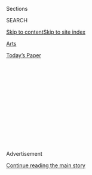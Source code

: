 <div id="app">

<div>

<div>

<div>

<div class="NYTAppHideMasthead css-1q2w90k e1suatyy0">

<div class="section css-ui9rw0 e1suatyy2">

<div class="css-eph4ug er09x8g0">

<div class="css-6n7j50">

</div>

<span class="css-1dv1kvn">Sections</span>

<div class="css-10488qs">

<span class="css-1dv1kvn">SEARCH</span>

</div>

[Skip to content](#site-content)[Skip to site
index](#site-index)

</div>

<div id="masthead-section-label" class="css-1wr3we4 eaxe0e00">

[Arts](https://www.nytimes3xbfgragh.onion/section/arts)

</div>

<div class="css-10698na e1huz5gh0">

</div>

</div>

<div id="masthead-bar-one" class="section hasLinks css-15hmgas e1csuq9d3">

<div class="css-uqyvli e1csuq9d0">

</div>

<div class="css-1uqjmks e1csuq9d1">

</div>

<div class="css-9e9ivx">

[](https://myaccount.nytimes3xbfgragh.onion/auth/login?response_type=cookie&client_id=vi)

</div>

<div class="css-1bvtpon e1csuq9d2">

[Today’s
Paper](https://www.nytimes3xbfgragh.onion/section/todayspaper)

</div>

</div>

</div>

</div>

<div data-aria-hidden="false">

<div id="site-content" data-role="main">

<div>

<div class="css-1aor85t" style="opacity:0.000000001;z-index:-1;visibility:hidden">

<div class="css-1hqnpie">

<div class="css-epjblv">

<span class="css-17xtcya">[Arts](/section/arts)</span><span class="css-x15j1o">|</span><span class="css-fwqvlz">The
Calm Voice Asking Thorny Questions in ‘Death, Sex &
Money’</span>

</div>

<div class="css-k008qs">

<div class="css-1iwv8en">

<span class="css-18z7m18"></span>

<div>

</div>

</div>

<span class="css-1n6z4y">https://nyti.ms/31don2O</span>

<div class="css-1705lsu">

<div class="css-4xjgmj">

<div class="css-4skfbu" data-role="toolbar" data-aria-label="Social Media Share buttons, Save button, and Comments Panel with current comment count" data-testid="share-tools">

  - 
  - 
  - 
  - 
    
    <div class="css-6n7j50">
    
    </div>

  - 

</div>

</div>

</div>

</div>

</div>

</div>

<div id="NYT_TOP_BANNER_REGION" class="css-13pd83m">

</div>

<div id="top-wrapper" class="css-1sy8kpn">

<div id="top-slug" class="css-l9onyx">

Advertisement

</div>

[Continue reading the main
story](#after-top)

<div class="ad top-wrapper" style="text-align:center;height:100%;display:block;min-height:250px">

<div id="top" class="place-ad" data-position="top" data-size-key="top">

</div>

</div>

<div id="after-top">

</div>

</div>

<div>

<div id="sponsor-wrapper" class="css-1hyfx7x">

<div id="sponsor-slug" class="css-19vbshk">

Supported by

</div>

[Continue reading the main
story](#after-sponsor)

<div id="sponsor" class="ad sponsor-wrapper" style="text-align:center;height:100%;display:block">

</div>

<div id="after-sponsor">

</div>

</div>

<div class="css-186x18t">

</div>

<div class="css-1vkm6nb ehdk2mb0">

# The Calm Voice Asking Thorny Questions in ‘Death, Sex & Money’

</div>

In her podcast, Anna Sale inspires her guests to share their darkest
thoughts and deepest secrets. The intimate conversations feel more
urgent than ever.

<div class="css-79elbk" data-testid="photoviewer-wrapper">

<div class="css-z3e15g" data-testid="photoviewer-wrapper-hidden">

</div>

<div class="css-1a48zt4 ehw59r15" data-testid="photoviewer-children">

![<span class="css-16f3y1r e13ogyst0" data-aria-hidden="true">Anna Sale
created the podcast in 2014. The tagline: “The things we think about a
lot and need to talk about
more.”</span><span class="css-cnj6d5 e1z0qqy90" itemprop="copyrightHolder"><span class="css-1ly73wi e1tej78p0">Credit...</span><span><span>Devin
Oktar Yalkin for The New York
Times</span></span></span>](https://static01.graylady3jvrrxbe.onion/images/2020/08/03/arts/00anna-sale1/merlin_174742218_9e2cdbb1-6ad7-4ce9-a241-9e02024a2048-articleLarge.jpg?quality=75&auto=webp&disable=upscale)

</div>

</div>

<div class="css-18e8msd">

<div class="css-vp77d3 epjyd6m0">

<div class="css-hus3qt ey68jwv0" data-aria-hidden="true">

[![Reggie
Ugwu](https://static01.graylady3jvrrxbe.onion/images/2018/06/13/multimedia/author-reggie-ugwu/author-reggie-ugwu-thumbLarge.jpg
"Reggie Ugwu")](https://www.nytimes3xbfgragh.onion/by/reggie-ugwu)

</div>

<div class="css-1baulvz">

By [<span class="css-1baulvz last-byline" itemprop="name">Reggie
Ugwu</span>](https://www.nytimes3xbfgragh.onion/by/reggie-ugwu)

</div>

</div>

  - 
    
    <div class="css-ld3wwf e16638kd2">
    
    Aug. 2,
    2020
    
    </div>

  - 
    
    <div class="css-4xjgmj">
    
    <div class="css-d8bdto" data-role="toolbar" data-aria-label="Social Media Share buttons, Save button, and Comments Panel with current comment count" data-testid="share-tools">
    
      - 
      - 
      - 
      - 
        
        <div class="css-6n7j50">
        
        </div>
    
      - 
    
    </div>
    
    </div>

</div>

</div>

<div class="section meteredContent css-1r7ky0e" name="articleBody" itemprop="articleBody">

<div class="css-1fanzo5 StoryBodyCompanionColumn">

<div class="css-53u6y8">

If you want to know what it feels like to be listened to, if, in our
moment of detachment and division, you’ve forgotten the basic pleasure
of revealing something delicate about yourself to another person, and of
having that person respond by taking a sincere and sustained interest,
allow Anna Sale to remind you.

I experienced it earlier this summer, when I made Sale pretend that I
was a guest on her acclaimed interview podcast, “[Death, Sex &
Money](https://www.wnycstudios.org/podcasts/deathsexmoney).” With little
more knowledge of her subject than could be gleaned from an email
signature and a few minutes of small talk, she felt her way toward a
line of questioning that left a lump in my throat and a storm of
memories flashing before my eyes.

*What was the career arc that led you to The New York Times at this
moment? When did you feel like “I’m uncertain if I can get paid writing
about the things that I love and think are important?” Have there been
moments when it didn’t feel like that was going to be possible? How did
you figure that out? Were there people in your life who were there to
support you?*

Listeners to Sale’s show are familiar with questions like these,
questions that lock on to moments of unease, irresolution or tenderness
that we don’t always put into words. Since she created “Death, Sex &
Money” for WNYC in 2014, Sale has asked them weekly of both famous
people (Bill Withers, Jane Fonda) and nonfamous people, many of who send
in letters and voice memos inspired by the show’s tagline: “The things
we think about a lot and need to talk about more.”

</div>

</div>

<div class="css-1fanzo5 StoryBodyCompanionColumn">

<div class="css-53u6y8">

Guests have included a copywriter who [paid her bills by working as a
“sugar
baby,”](https://www.wnycstudios.org/podcasts/deathsexmoney/episodes/seeking-arrangement-sugar-daddy-death-sex-money)
a woman who’d [recently given birth to a stillborn
child](https://www.wnycstudios.org/podcasts/deathsexmoney/episodes/stillbirth-death-sex-money)
and a Black man in Chicago who was [tortured by the
police](https://www.wnycstudios.org/podcasts/deathsexmoney/episodes/darrell-cannon-2020-death-sex-money),
to name just a few.

In the era of Covid-19 and mandated social isolation, the show’s
intimate conversations feel more urgent than ever. Several recent
episodes — including a series of interviews with essential workers and
“[Skin
Hunger,](https://www.wnycstudios.org/podcasts/deathsexmoney/episodes/skin-hunger-love-radio-part-1)”
a two-part collaboration with the podcast “[Love +
Radio](https://loveandradio.org/)” about the longing for physical touch
— have confronted our pandemic reality explicitly.

But the show is perhaps most valuable as a long-running investigation
into interpersonal estrangement of all kinds. If no human experience
should be regarded as alien, to paraphrase the Roman playwright Terence,
then “Death, Sex & Money” offers a fuller view of what being human can
mean.

Sale, 39, has straight, shoulder-length brown hair and the
enthusiastically analytical manner of a therapist at happy hour. In
March, she left her home in Berkeley, Calif., to shelter with her
husband, two young daughters and in-laws at her in-laws’ house in Cody,
Wyo. During our video call, she sat on the floor of a closet that has
been serving as a temporary “Death, Sex & Money” studio.

Sale grew up in Charleston, West Va., the fourth of five daughters, with
a father who was an orthopedic surgeon and a mother who was a physical
therapist. Both of her parents were regular listeners of NPR, and Sale,
an observer born into a family of talkers, loved to listen to Terry
Gross while riding in the back seat. She moved away for college in 1999
— she studied history at Stanford and worked at the Martin Luther King
Jr. Papers Project there — but returned home after graduation without a
clear vision for her future.

</div>

</div>

<div class="css-1fanzo5 StoryBodyCompanionColumn">

<div class="css-53u6y8">

“I had all of this energy and didn’t know where to direct it,” she said.

</div>

</div>

<div class="css-79elbk" data-testid="photoviewer-wrapper">

<div class="css-z3e15g" data-testid="photoviewer-wrapper-hidden">

</div>

<div class="css-1a48zt4 ehw59r15" data-testid="photoviewer-children">

![<span class="css-16f3y1r e13ogyst0" data-aria-hidden="true">In March,
Sale left her home in Berkeley, Calif., to shelter at her in-laws’ house
in Cody, Wyo, where she has turned a closet into a temporary “Death, Sex
& Money”
studio.</span><span class="css-cnj6d5 e1z0qqy90" itemprop="copyrightHolder"><span class="css-1ly73wi e1tej78p0">Credit...</span><span>Devin
Oktar Yalkin for The New York
Times</span></span>](https://static01.graylady3jvrrxbe.onion/images/2020/07/31/arts/00anna-sale2/merlin_174742251_972f9a5c-1227-4f9a-8ad1-3b394f914291-articleLarge.jpg?quality=75&auto=webp&disable=upscale)

</div>

</div>

<div class="css-1fanzo5 StoryBodyCompanionColumn">

<div class="css-53u6y8">

One day, her aunt told her to close her eyes and imagine someone who
made her feel jealous. She pictured Gross. Soon after, she got her first
break in journalism, as a local politics reporter for West Virginia
Public Radio. She spent three years there, plus one in Connecticut,
before moving to New York, where she cold-called her way into a job at
WNYC.

From 2010 to 2013, Sale reported on politics for the WNYC show “The
Takeaway.” During the 2012 presidential election, she led a series of
candid, in-depth conversations with voters in swing states. She had
hoped they might provide a counterbalance to the red meat of political
rallies and professional pundits, but the stories struggled to penetrate
the din of the horse race.

While covering Anthony Weiner’s second sexting scandal and ill-fated
mayoral bid in New York the following year, pangs of doubt about the
direction of her life returned. But not long after, she learned of an
internal WNYC contest soliciting ideas for its nascent podcast
operation. Sale, who was 33 and divorced at the time, realized that she
had one — a show where people would be given room to talk about hard
things that had shaped their lives. One day, while walking the dog, she
heard herself say the words “death, sex and money.”

The secret ingredient of the show is Sale’s empathic persona. Nick van
der Kolk, the host and director of “Love + Radio” and co-producer of
“Skin Hunger,” first noticed it in an early episode about [a massage
therapist](https://www.wnycstudios.org/podcasts/deathsexmoney/episodes/sex-worker-next-door)
who also did sex work.

“Usually, when you hear a story like that, it becomes either a tragic
thing or the flip-side, which is like militantly sex-positive,” he said.
“But their discussion was incredibly nuanced. The woman was completely
honest about not liking the job, but also about how she didn’t feel like
it was this horrendous thing that was destroying her life.”

</div>

</div>

<div class="css-1fanzo5 StoryBodyCompanionColumn">

<div class="css-53u6y8">

Often, as in an [episode about
pornography](https://www.wnycstudios.org/podcasts/deathsexmoney/episodes/porn-death-sex-money)
featuring a man using the pseudonym Daniel, who reported intrusive,
upsetting thoughts during sex, Sale’s forthright questioning — in a
finely tuned, feather-soft voice — elicits equally forthright answers.

> **SALE** Is it possible for you to have sex with your girlfriend that
> doesn’t feel hard?
> 
> **DANIEL** Sometimes, yeah. Is there ever a time when we have sex that
> I don’t have to talk to my brain? Where I don’t have to use the
> conscious part to talk to the unconscious part? No. But it doesn’t
> mean it’s not good.
> 
> **SALE** So what’s a sentence that you have to tell yourself?
> 
> **DANIEL** I’ll be like, “That’s not real, that doesn’t mean anything,
> that’s not what you really want, think about what you really want.”

“She’s a master of the craft,” said Stella Bugbee, editor in chief of
The Cut and a longtime fan of the show. “You can hear the generosity in
her voice, and it’s very genuine. But she doesn’t beat around the bush
and she doesn’t back away from pain.”

Sale, who said her experience covering politicians taught her to embrace
tough questions, doesn't work from a script during interviews. “I’m
listening and editing at the same time that I’m interviewing,” she said.
“If someone is opening up to me about something, I keep chasing the
thread until I can picture it and it feels real to me. *Where were you?
Who was there? What was that like?*”

Over the show’s six years, listeners have come to trust it as a vessel
for their most vulnerable selves. That has placed a particular burden on
Sale and her team of producers.

When I asked Sale if she ever felt that the emotional toll was too much
to bear, she brought up [the
episode](https://www.wnycstudios.org/podcasts/deathsexmoney/episodes/stillbirth-death-sex-money)
about the woman whose child had been stillborn. “It was the kind of loss
that our society is so paralyzed about and unable to figure out how to
acknowledge,” Sale said.

After conducting the interview, in which Sale, who had recently given
birth to her second daughter, asked the woman about deciding to hold the
child and what she planned to do with her milk, she took the rest of the
day off, called a close friend and went home to her family. Once the
episode had aired, she began to hear from listeners.

“There was a woman who donated 50 trees to be planted in the child’s
name, a man in our building who said he’d never thought about this
subject before, and a woman who said that it had happened to her 25
years ago and it’s still the most painful thing she’s ever gone
through,” she said. “I was moved that we had been a place where people
could encounter that kind of experience and think about how it exists in
the world that they live in. It made me proud that we hadn’t looked
away.”

</div>

</div>

</div>

<div>

</div>

<div>

</div>

<div>

</div>

<div>

<div id="bottom-wrapper" class="css-1ede5it">

<div id="bottom-slug" class="css-l9onyx">

Advertisement

</div>

[Continue reading the main
story](#after-bottom)

<div id="bottom" class="ad bottom-wrapper" style="text-align:center;height:100%;display:block;min-height:90px">

</div>

<div id="after-bottom">

</div>

</div>

</div>

</div>

</div>

## Site Index

<div>

</div>

## Site Information Navigation

  - [© <span>2020</span> <span>The New York Times
    Company</span>](https://help.nytimes3xbfgragh.onion/hc/en-us/articles/115014792127-Copyright-notice)

<!-- end list -->

  - [NYTCo](https://www.nytco.com/)
  - [Contact
    Us](https://help.nytimes3xbfgragh.onion/hc/en-us/articles/115015385887-Contact-Us)
  - [Work with us](https://www.nytco.com/careers/)
  - [Advertise](https://nytmediakit.com/)
  - [T Brand Studio](http://www.tbrandstudio.com/)
  - [Your Ad
    Choices](https://www.nytimes3xbfgragh.onion/privacy/cookie-policy#how-do-i-manage-trackers)
  - [Privacy](https://www.nytimes3xbfgragh.onion/privacy)
  - [Terms of
    Service](https://help.nytimes3xbfgragh.onion/hc/en-us/articles/115014893428-Terms-of-service)
  - [Terms of
    Sale](https://help.nytimes3xbfgragh.onion/hc/en-us/articles/115014893968-Terms-of-sale)
  - [Site
    Map](https://spiderbites.nytimes3xbfgragh.onion)
  - [Help](https://help.nytimes3xbfgragh.onion/hc/en-us)
  - [Subscriptions](https://www.nytimes3xbfgragh.onion/subscription?campaignId=37WXW)

</div>

</div>

</div>

</div>
